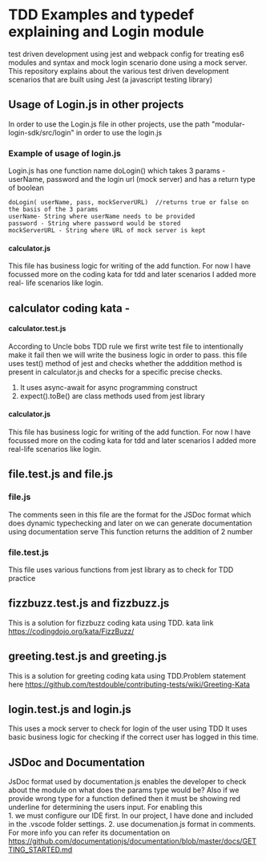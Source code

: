 # TDD Examples and typedef explaining and Login module
test driven development using jest and webpack config for treating es6 modules and syntax and mock login scenario done using a mock server.
This repository explains about the various test driven development scenarios that are built using Jest (a javascript testing library) 
## Usage of Login.js in other projects
 In order to use the Login.js file in other projects, use the path "modular-login-sdk/src/login" in order to use the login.js
 
 ### Example of usage of login.js
 Login.js has one function name doLogin() which takes 3 params -userName, password and the login url (mock server) and has a return type of boolean
  ```
  doLogin( userName, pass, mockServerURL)  //returns true or false on the basis of the 3 params
  userName- String where userName needs to be provided
  password - String where password would be stored
  mockServerURL - String where URL of mock server is kept
  ```
 #### calculator.js
   This file has business logic for writing of the add function. For now I have focussed more on the coding kata for tdd and later scenarios I added more real- life scenarios like login.

  ## calculator coding kata -
   #### calculator.test.js
 According to Uncle bobs TDD rule we first write test file to intentionally make it fail then we will write the business logic in order to pass. this file
 uses test() method of jest and checks whether the adddition method is present in calculator.js and checks for a specific precise checks.
 1. It uses async-await for async programming construct
 2. expect().toBe() are class methods used from jest library
     
#### calculator.js
This file has business logic for writing of the add function. For now I have focussed more on the coding kata for tdd and later scenarios I added more real-life scenarios like login.

## file.test.js and file.js
  ### file.js
   The comments seen in this file are the format for the JSDoc format which does dynamic typechecking and later on we can generate documentation using      documentation serve
This function returns the addition of 2 number  
   ### file.test.js
   This file uses various functions from jest library as to check for TDD practice
      
## fizzbuzz.test.js and fizzbuzz.js
   This is a solution for fizzbuzz coding kata using TDD. kata link https://codingdojo.org/kata/FizzBuzz/

## greeting.test.js and greeting.js
   This is a solution for greeting coding kata using TDD.Problem statement here https://github.com/testdouble/contributing-tests/wiki/Greeting-Kata

## login.test.js and login.js
  This uses a mock server to check for login of the user using TDD
    It uses basic business logic for checking if the correct user has logged in this time.
       
## JSDoc and Documentation
  JsDoc format used by documentation.js enables the developer to check about the module on what does the params type would be? Also if we provide wrong type for a function defined then it must be showing red underline for determining the users input.
  For enabling this  
    1. we must configure our IDE first. In our project, I have done and included in the .vscode folder settings.
    2. use documenation.js format in comments. For more info you can refer its documentation on https://github.com/documentationjs/documentation/blob/master/docs/GETTING_STARTED.md
  
